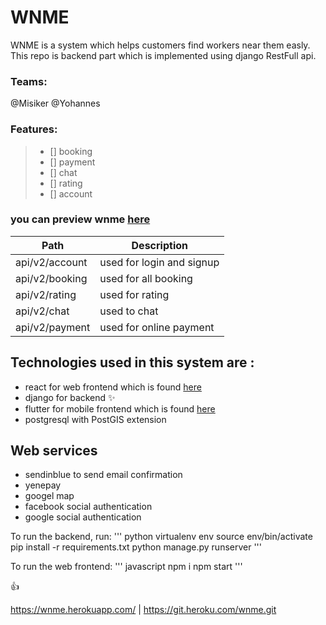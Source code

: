 # WNME

WNME is a system which helps customers find workers near them easly. This repo is backend part which is implemented using django RestFull api.
### Teams:
@Misiker
@Yohannes
### Features:
> * [] booking
> * [] payment
> * [] chat
> * [] rating
> * [] account
### you can preview wnme <a href="wnme.herokuapp.com">here</a>

Path                  | Description
----------------------|--------------------------------
api/v2/account        | used for login and signup
api/v2/booking        | used for all booking
api/v2/rating         | used for rating
api/v2/chat           | used to chat
api/v2/payment        | used for online payment

## Technologies used in this system are :
* react for web frontend which is found <a href="https://github.com/mskrdgafie/wnme">here</a>
* django for backend :sparkles:
* flutter for mobile frontend which is found <a href="">here</a>
* postgresql with PostGIS extension
## Web services
* sendinblue to send email confirmation
* yenepay
* googel map
* facebook social authentication
* google social authentication

To run the backend, run:
''' python
virtualenv env
source env/bin/activate
pip install -r requirements.txt
python manage.py runserver
'''
   

To run the web frontend:
''' javascript 
npm i
npm start
'''

:+1:


https://wnme.herokuapp.com/ | https://git.heroku.com/wnme.git